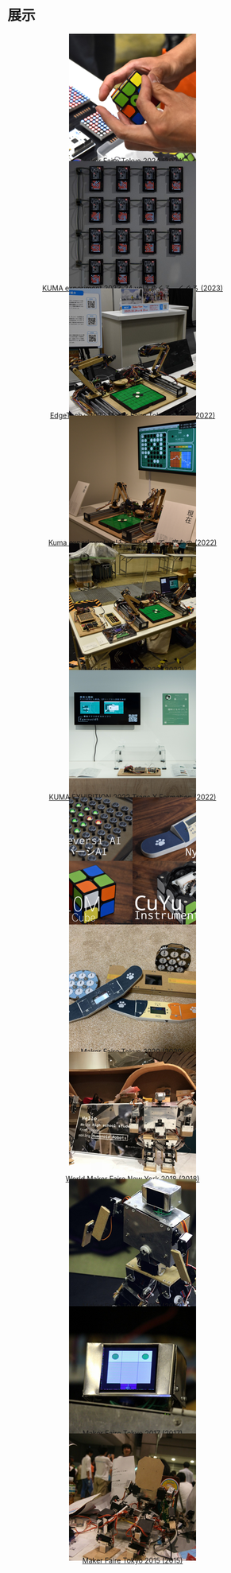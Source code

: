 # 展示



<div style="text-align:center; line-height:0;">


<div class="eye_catch">
    <a href="./maker_faire_tokyo_2024/">
        <img class="img" src="img/maker_faire_tokyo_2024.png"/>
        <div class="mask">
            <div class="caption">Maker Faire Tokyo 2024 (2024)</div>
        </div>
    </a>
</div>
<div class="eye_catch">
    <a href="./kuma_experiment_23_24_vol1/">
        <img class="img" src="img/kuma_experiment_23_24_vol1.png"/>
        <div class="mask">
            <div class="caption">KUMA experiment 2023-24 vol.1 めくる、くぐる (2023)</div>
        </div>
    </a>
</div>
<div class="eye_catch">
    <a href="./edgetech_plus_2022/">
        <img class="img" src="img/edgetech_plus_2022.png"/>
        <div class="mask">
            <div class="caption">EdgeTech+ 2022 Maker Faire Tokyo 出張版 (2022)</div>
        </div>
    </a>
</div>
<div class="eye_catch">
    <a href="./kuma_experiment_vol1/">
        <img class="img" src="img/kuma_experiment_vol1.png"/>
        <div class="mask">
            <div class="caption">Kuma experiment vol.1 二回ひねって一度たつ (2022)</div>
        </div>
    </a>
</div>
<div class="eye_catch">
    <a href="./maker_faire_tokyo_2022/">
        <img class="img" src="img/maker_faire_tokyo_2022.png"/>
        <div class="mask">
            <div class="caption">Maker Faire Tokyo 2022 (2022)</div>
        </div>
    </a>
</div>
<div class="eye_catch">
    <a href="./kuma_exhibition_2022/">
        <img class="img" src="img/kuma_exhibition_2022.png"/>
        <div class="mask">
            <div class="caption">KUMA EXHIBITION 2022 Trans X Formation (2022)</div>
        </div>
    </a>
</div>
<div class="eye_catch">
    <a href="./maker_faire_tokyo_2021/">
        <img class="img" src="img/maker_faire_tokyo_2021.png"/>
        <div class="mask">
            <div class="caption">Maker Faire Tokyo 2021 (2021)</div>
        </div>
    </a>
</div>
<div class="eye_catch">
    <a href="./maker_faire_tokyo_2020/">
        <img class="img" src="img/maker_faire_tokyo_2020.png"/>
        <div class="mask">
            <div class="caption">Maker Faire Tokyo 2020 (2020)</div>
        </div>
    </a>
</div>
<div class="eye_catch">
    <a href="./world_maker_faire_new_york_2018/">
        <img class="img" src="img/world_maker_faire_new_york_2018.png"/>
        <div class="mask">
            <div class="caption">World Maker Faire New York 2018 (2018)</div>
        </div>
    </a>
</div>
<div class="eye_catch">
    <a href="./maker_faire_tokyo_2018/">
        <img class="img" src="img/maker_faire_tokyo_2018.png"/>
        <div class="mask">
            <div class="caption">Maker Faire Tokyo 2018 (2018)</div>
        </div>
    </a>
</div>
<div class="eye_catch">
    <a href="./maker_faire_tokyo_2017/">
        <img class="img" src="img/maker_faire_tokyo_2017.png"/>
        <div class="mask">
            <div class="caption">Maker Faire Tokyo 2017 (2017)</div>
        </div>
    </a>
</div>
<div class="eye_catch">
    <a href="./maker_faire_tokyo_2015/">
        <img class="img" src="img/maker_faire_tokyo_2015.png"/>
        <div class="mask">
            <div class="caption">Maker Faire Tokyo 2015 (2015)</div>
        </div>
    </a>
</div>


</div>

